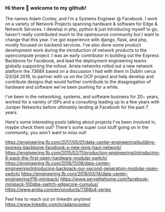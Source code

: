 ### Hi there 👋 welcome to my github!
The names Adam Cooley, and I'm a Systems Engineer @ Facebook. I work on a variety of Network Projects spanning hardware & software for Edge & Network Services. I develop in php, python & just introducing myself to go, haven't really contributed much to the opensource community but I want to change that this year. I've got experience with django, flask, and php, mostly focused on backend services. I've also done some product development work during the introduction of network products to the opencompute project. I was an early contributor in building out the Express Backbone for Facebook, and lead the deployment engineering teams globally supporting the rollout. Arista networks rolled out a new network platform the 7368X based on a discussion I had with them in Dublin cerca Q3/Q4 2018, to partner with us on the OCP project and help develop and contribute designs that would further contribute to the disagregation of hardware and software we've been pushing for a while.

I've been in the networking, systems, and software business for 20~ years, worked for a variety of ISPs and a consulting leading up to a few years with Juniper Networks before ultimately landing at Facebook for the past 7 years.

Here's some interesting posts talking about projects I've been involved in, maybe check them out? There's some super cool stuff going on in the community, you won't want to miss out!

https://engineering.fb.com/2017/05/01/data-center-engineering/building-express-backbone-facebook-s-new-long-haul-network/
https://engineering.fb.com/2015/02/11/production-engineering/introducing-6-pack-the-first-open-hardware-modular-switch/
https://engineering.fb.com/2016/11/08/data-center-engineering/introducing-backpack-our-second-generation-modular-open-switch/
https://engineering.fb.com/2019/03/14/data-center-engineering/f16-minipack/
https://www.servethehome.com/facebook-minipack-100gbe-switch-edgecore-cumulus/
https://www.arista.com/en/products/7368x4-series

Feel free to reach out on linkedin anytime! https://www.linkedin.com/in/adamcooley/

<!--
**th3goose/th3goose** is a ✨ _special_ ✨ repository because its `README.md` (this file) appears on your GitHub profile.

Here are some ideas to get you started:

- 🔭 I’m currently working on ...
- 🌱 I’m currently learning ...
- 👯 I’m looking to collaborate on ...
- 🤔 I’m looking for help with ...
- 💬 Ask me about ...
- 📫 How to reach me: ...
- 😄 Pronouns: ...
- ⚡ Fun fact: ...
-->
